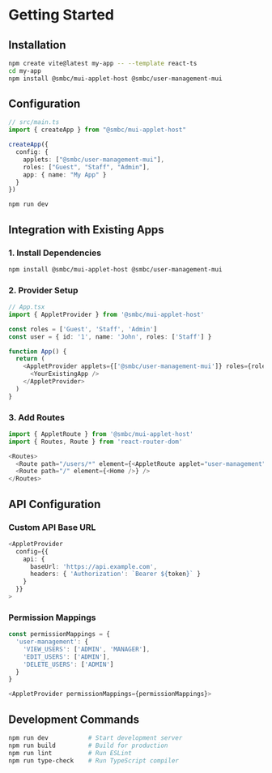 # Getting Started

## Installation

```bash
npm create vite@latest my-app -- --template react-ts
cd my-app
npm install @smbc/mui-applet-host @smbc/user-management-mui
```

## Configuration

```typescript
// src/main.ts
import { createApp } from "@smbc/mui-applet-host"

createApp({
  config: {
    applets: ["@smbc/user-management-mui"],
    roles: ["Guest", "Staff", "Admin"],
    app: { name: "My App" }
  }
})
```

```bash
npm run dev
```

## Integration with Existing Apps

### 1. Install Dependencies

```bash
npm install @smbc/mui-applet-host @smbc/user-management-mui
```

### 2. Provider Setup

```typescript
// App.tsx
import { AppletProvider } from '@smbc/mui-applet-host'

const roles = ['Guest', 'Staff', 'Admin']
const user = { id: '1', name: 'John', roles: ['Staff'] }

function App() {
  return (
    <AppletProvider applets={['@smbc/user-management-mui']} roles={roles} user={user}>
      <YourExistingApp />
    </AppletProvider>
  )
}
```

### 3. Add Routes

```typescript
import { AppletRoute } from '@smbc/mui-applet-host'
import { Routes, Route } from 'react-router-dom'

<Routes>
  <Route path="/users/*" element={<AppletRoute applet="user-management" />} />
  <Route path="/" element={<Home />} />
</Routes>
```

## API Configuration

### Custom API Base URL

```typescript
<AppletProvider
  config={{
    api: {
      baseUrl: 'https://api.example.com',
      headers: { 'Authorization': `Bearer ${token}` }
    }
  }}
>
```

### Permission Mappings

```typescript
const permissionMappings = {
  'user-management': {
    'VIEW_USERS': ['ADMIN', 'MANAGER'],
    'EDIT_USERS': ['ADMIN'],
    'DELETE_USERS': ['ADMIN']
  }
}

<AppletProvider permissionMappings={permissionMappings}>
```

## Development Commands

```bash
npm run dev           # Start development server
npm run build         # Build for production
npm run lint          # Run ESLint
npm run type-check    # Run TypeScript compiler
```